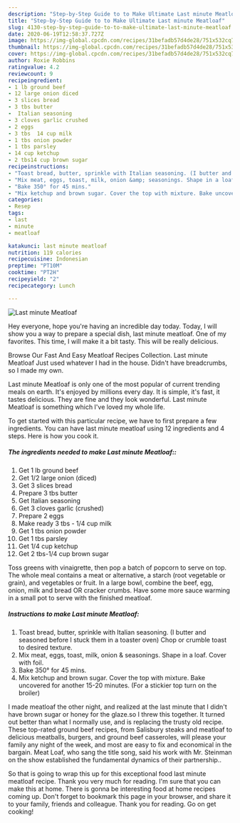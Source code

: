 ```yaml
---
description: "Step-by-Step Guide to to Make Ultimate Last minute Meatloaf"
title: "Step-by-Step Guide to to Make Ultimate Last minute Meatloaf"
slug: 4130-step-by-step-guide-to-to-make-ultimate-last-minute-meatloaf
date: 2020-06-19T12:58:37.727Z
image: https://img-global.cpcdn.com/recipes/31befadb57d4de28/751x532cq70/last-minute-meatloaf-recipe-main-photo.jpg
thumbnail: https://img-global.cpcdn.com/recipes/31befadb57d4de28/751x532cq70/last-minute-meatloaf-recipe-main-photo.jpg
cover: https://img-global.cpcdn.com/recipes/31befadb57d4de28/751x532cq70/last-minute-meatloaf-recipe-main-photo.jpg
author: Roxie Robbins
ratingvalue: 4.2
reviewcount: 9
recipeingredient:
- 1 lb ground beef
- 12 large onion diced
- 3 slices bread
- 3 tbs butter
-  Italian seasoning
- 3 cloves garlic crushed
- 2 eggs
- 3 tbs  14 cup milk
- 1 tbs onion powder
- 1 tbs parsley
- 14 cup ketchup
- 2 tbs14 cup brown sugar
recipeinstructions:
- "Toast bread, butter, sprinkle with Italian seasoning. (I butter and seasoned before I stuck them in a toaster oven) Chop or crumble toast to desired texture."
- "Mix meat, eggs, toast, milk, onion &amp; seasonings. Shape in a loaf. Cover with foil."
- "Bake 350° for 45 mins."
- "Mix ketchup and brown sugar. Cover the top with mixture. Bake uncovered for another 15-20 minutes. (For a stickier top turn on the broiler)"
categories:
- Resep
tags:
- last
- minute
- meatloaf

katakunci: last minute meatloaf
nutrition: 119 calories
recipecuisine: Indonesian
preptime: "PT10M"
cooktime: "PT2H"
recipeyield: "2"
recipecategory: Lunch

---
```



![Last minute Meatloaf](https://img-global.cpcdn.com/recipes/31befadb57d4de28/751x532cq70/last-minute-meatloaf-recipe-main-photo.jpg)

Hey everyone, hope you're having an incredible day today. Today, I will show you a way to prepare a special dish, last minute meatloaf. One of my favorites. This time, I will make it a bit tasty. This will be really delicious.

Browse Our Fast And Easy Meatloaf Recipes Collection. Last minute Meatloaf Just used whatever I had in the house. Didn&#39;t have breadcrumbs, so I made my own.

Last minute Meatloaf is only one of the most popular of current trending meals on earth. It's enjoyed by millions every day. It is simple, it's fast, it tastes delicious. They are fine and they look wonderful. Last minute Meatloaf is something which I've loved my whole life.


To get started with this particular recipe, we have to first prepare a few ingredients. You can have last minute meatloaf using 12 ingredients and 4 steps. Here is how you cook it.

##### The ingredients needed to make Last minute Meatloaf::

1. Get 1 lb ground beef
1. Get 1/2 large onion (diced)
1. Get 3 slices bread
1. Prepare 3 tbs butter
1. Get  Italian seasoning
1. Get 3 cloves garlic (crushed)
1. Prepare 2 eggs
1. Make ready 3 tbs - 1/4 cup milk
1. Get 1 tbs onion powder
1. Get 1 tbs parsley
1. Get 1/4 cup ketchup
1. Get 2 tbs-1/4 cup brown sugar


Toss greens with vinaigrette, then pop a batch of popcorn to serve on top. The whole meal contains a meat or alternative, a starch (root vegetable or grain), and vegetables or fruit. In a large bowl, combine the beef, egg, onion, milk and bread OR cracker crumbs. Have some more sauce warming in a small pot to serve with the finished meatloaf. 

##### Instructions to make Last minute Meatloaf:

1. Toast bread, butter, sprinkle with Italian seasoning. (I butter and seasoned before I stuck them in a toaster oven) Chop or crumble toast to desired texture.
1. Mix meat, eggs, toast, milk, onion &amp; seasonings. Shape in a loaf. Cover with foil.
1. Bake 350° for 45 mins.
1. Mix ketchup and brown sugar. Cover the top with mixture. Bake uncovered for another 15-20 minutes. (For a stickier top turn on the broiler)


I made meatloaf the other night, and realized at the last minute that I didn&#39;t have brown sugar or honey for the glaze.so I threw this together. It turned out better than what I normally use, and is replacing the trusty old recipe. These top-rated ground beef recipes, from Salisbury steaks and meatloaf to delicious meatballs, burgers, and ground beef casseroles, will please your family any night of the week, and most are easy to fix and economical in the bargain. Meat Loaf, who sang the title song, said his work with Mr. Steinman on the show established the fundamental dynamics of their partnership.. 

So that is going to wrap this up for this exceptional food last minute meatloaf recipe. Thank you very much for reading. I'm sure that you can make this at home. There is gonna be interesting food at home recipes coming up. Don't forget to bookmark this page in your browser, and share it to your family, friends and colleague. Thank you for reading. Go on get cooking!
